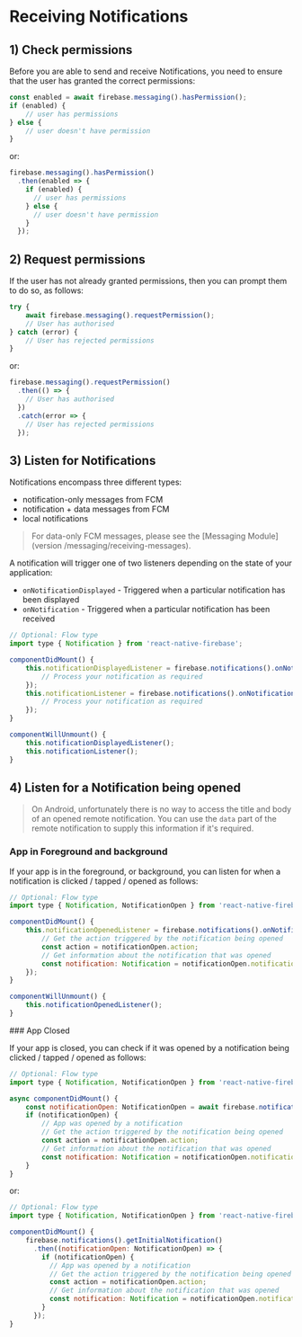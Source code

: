 # Receiving Notifications

## 1) Check permissions

Before you are able to send and receive Notifications, you need to ensure that the user has granted the correct permissions:

```js
const enabled = await firebase.messaging().hasPermission();
if (enabled) {
    // user has permissions
} else {
    // user doesn't have permission
}
```

or:

```js
firebase.messaging().hasPermission()
  .then(enabled => {
    if (enabled) {
      // user has permissions
    } else {
      // user doesn't have permission
    } 
  });
```

## 2) Request permissions

If the user has not already granted permissions, then you can prompt them to do so, as follows:

```js
try {
    await firebase.messaging().requestPermission();
    // User has authorised
} catch (error) {
    // User has rejected permissions
}
```

or:

```js
firebase.messaging().requestPermission()
  .then(() => {
    // User has authorised  
  })
  .catch(error => {
    // User has rejected permissions  
  });
```

## 3) Listen for Notifications

Notifications encompass three different types:

- notification-only messages from FCM
- notification + data messages from FCM
- local notifications

> For data-only FCM messages, please see the [Messaging Module](version /messaging/receiving-messages).

A notification will trigger one of two listeners depending on the state of your application:

- `onNotificationDisplayed` - Triggered when a particular notification has been displayed
- `onNotification` - Triggered when a particular notification has been received

```js
// Optional: Flow type
import type { Notification } from 'react-native-firebase';

componentDidMount() {
    this.notificationDisplayedListener = firebase.notifications().onNotificationDisplayed((notification: Notification) => {
        // Process your notification as required
    });
    this.notificationListener = firebase.notifications().onNotification((notification: Notification) => {
        // Process your notification as required
    });
}

componentWillUnmount() {
    this.notificationDisplayedListener();
    this.notificationListener();
}
```

## 4) Listen for a Notification being opened

> On Android, unfortunately there is no way to access the title and body of an opened remote notification.  You can use the `data` part of the remote notification to supply this information if it's required.

### App in Foreground and background
If your app is in the foreground, or background, you can listen for when a notification is clicked / tapped / opened as follows:

```js
// Optional: Flow type
import type { Notification, NotificationOpen } from 'react-native-firebase';

componentDidMount() {
    this.notificationOpenedListener = firebase.notifications().onNotificationOpened((notificationOpen: NotificationOpen) => {
        // Get the action triggered by the notification being opened
        const action = notificationOpen.action;
        // Get information about the notification that was opened
        const notification: Notification = notificationOpen.notification;
    });
}

componentWillUnmount() {
    this.notificationOpenedListener();
}
```

### App Closed

If your app is closed, you can check if it was opened by a notification being clicked / tapped / opened as follows:

```js
// Optional: Flow type
import type { Notification, NotificationOpen } from 'react-native-firebase';

async componentDidMount() {
    const notificationOpen: NotificationOpen = await firebase.notifications().getInitialNotification();
    if (notificationOpen) {
        // App was opened by a notification
        // Get the action triggered by the notification being opened
        const action = notificationOpen.action;
        // Get information about the notification that was opened
        const notification: Notification = notificationOpen.notification;
    }
}
```

or:

```js
// Optional: Flow type
import type { Notification, NotificationOpen } from 'react-native-firebase';

componentDidMount() {
    firebase.notifications().getInitialNotification()
      .then((notificationOpen: NotificationOpen) => {
        if (notificationOpen) {
          // App was opened by a notification
          // Get the action triggered by the notification being opened
          const action = notificationOpen.action;
          // Get information about the notification that was opened
          const notification: Notification = notificationOpen.notification;  
        }
      });
}
```
